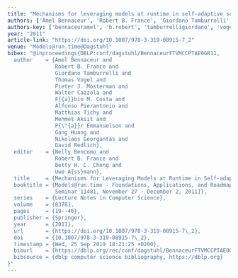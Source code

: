 ```yaml
---
title: "Mechanisms for leveraging models at runtime in self-adaptive software"
authors: ['Amel Bennaceur', 'Robert B. France', 'Giordano Tamburrelli', 'Thomas Vogel 0001', 'Pieter J. Mosterman', 'Walter Cazzola', 'Fábio M. Costa', 'Alfonso Pierantonio', 'Matthias Tichy', 'Mehmet Aksit', 'Pär Emmanuelson', 'Gang Huang 0001', 'Nikolaos Georgantas', 'David Redlich']
authors-key: ['bennaceuramel', 'b.robert', 'tamburrelligiordano', 'vogelthomas', 'j.pieter', 'cazzolawalter', 'm.fábio', 'pierantonioalfonso', 'tichymatthias', 'aksitmehmet', 'emmanuelsonpär', 'huanggang', 'georgantasnikolaos', 'redlichdavid']
year: "2011"
article-link: "https://doi.org/10.1007/978-3-319-08915-7_2"
venue: "Models@run.time@Dagstuhl"
bibex: "@inproceedings{DBLP:conf/dagstuhl/BennaceurFTVMCCPTAE0GR11,
  author    = {Amel Bennaceur and
               Robert B. France and
               Giordano Tamburrelli and
               Thomas Vogel and
               Pieter J. Mosterman and
               Walter Cazzola and
               F{{a}}bio M. Costa and
               Alfonso Pierantonio and
               Matthias Tichy and
               Mehmet Aksit and
               P{\"{a}}r Emmanuelson and
               Gang Huang and
               Nikolaos Georgantas and
               David Redlich},
  editor    = {Nelly Bencomo and
               Robert B. France and
               Betty H. C. Cheng and
               Uwe A{ss}mann},
  title     = {Mechanisms for Leveraging Models at Runtime in Self-adaptive Software},
  booktitle = {Models@run.time - Foundations, Applications, and Roadmaps [Dagstuhl
               Seminar 11481, November 27 - December 2, 2011]},
  series    = {Lecture Notes in Computer Science},
  volume    = {8378},
  pages     = {19--46},
  publisher = {Springer},
  year      = {2011},
  url       = {https://doi.org/10.1007/978-3-319-08915-7\_2},
  doi       = {10.1007/978-3-319-08915-7\_2},
  timestamp = {Wed, 25 Sep 2019 18:21:25 +0200},
  biburl    = {https://dblp.org/rec/conf/dagstuhl/BennaceurFTVMCCPTAE0GR11.bib},
  bibsource = {dblp computer science bibliography, https://dblp.org}
}"
---
```

